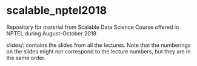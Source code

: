 # scalable_nptel2018
Repository for material from Scalable Data Science Course offered in NPTEL during August-October 2018

slides/: contains the slides from all the lectures. Note that the numberings on the slides might not correspond to the lecture numbers, but they are in the same order.

